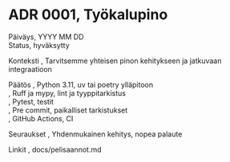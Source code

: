 # ADR 0001, Työkalupino

Päiväys, YYYY MM DD  
Status, hyväksytty

Konteksti
, Tarvitsemme yhteisen pinon kehitykseen ja jatkuvaan integraatioon

Päätös
, Python 3.11, uv tai poetry ylläpitoon  
, Ruff ja mypy, lint ja tyyppitarkistus  
, Pytest, testit  
, Pre commit, paikalliset tarkistukset  
, GitHub Actions, CI

Seuraukset
, Yhdenmukainen kehitys, nopea palaute

Linkit
, docs/pelisaannot.md
